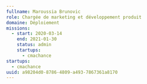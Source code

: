 ```yaml
---
fullname: Maroussia Brunovic
role: Chargée de marketing et développement produit
domaine: Déploiement
missions:
  - start: 2020-03-14
    end: 2021-01-30
    status: admin
    startups:
      - cmachance
startups:
  - cmachance
uuid: a98204d0-8786-4809-a493-7867361a8170
---
```

